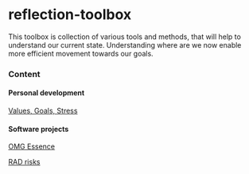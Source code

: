 # reflection-toolbox

This toolbox is collection of various tools and methods, that will help to understand our current state. Understanding where are we now enable more efficient movement towards our goals.


### Content

#### Personal development

[Values, Goals, Stress](personal/readme.md)

#### Software projects 

[OMG Essence](software-project/omg-essence/readme.md)

[RAD risks](software-project/rad-risks/readme.md)




